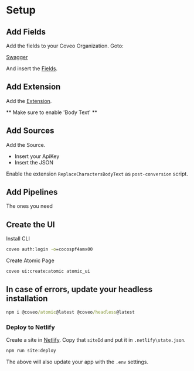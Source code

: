 # Setup
## Add Fields
Add the fields to your Coveo Organization.
Goto:

[Swagger](https://platform.cloud.coveo.com/docs?urls.primaryName=Field#/Fields/rest_organizations_paramId_indexes_fields_batch_create_post)


And insert the [Fields](Fields\\AddFields.json).

## Add Extension
Add the [Extension](IPE\\ReplaceCharactersBodyText.py).

** Make sure to enable 'Body Text' **

## Add Sources
Add the Source.
* Insert your ApiKey
* Insert the JSON

Enable the extension `ReplaceCharactersBodyText` as `post-conversion` script.


## Add Pipelines
The ones you need

## Create the UI
Install CLI

```cmd
coveo auth:login -o=cocospf4amx00
```

Create Atomic Page
```cmd
coveo ui:create:atomic atomic_ui
```

## In case of errors, update your headless installation
```cmd
npm i @coveo/atomic@latest @coveo/headless@latest
```

### Deploy to Netlify
Create a site in [Netlify](https://app.netlify.com/sites).
Copy that `siteId` and put it in `.netlify\state.json`.

```cmd
npm run site:deploy
```

The above will also update your app with the `.env` settings.

